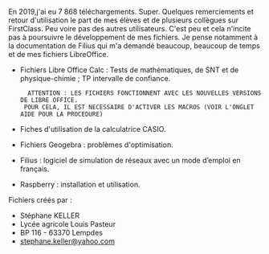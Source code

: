 En 2019,j'ai eu 7 868 téléchargements. Super.
Quelques remerciements et retour d'utilisation le part de mes élèves et de plusieurs collègues sur FirstClass.
Peu voire pas des autres utilisateurs.
C'est peu et cela n'incite pas à poursuivre le développement de mes fichiers. Je pense notamment à la documentation de Filius qui m'a demandé beaucoup, beaucoup de temps et de mes fichiers LibreOffice.

- Fichiers Libre Office Calc :
        Tests de mathématiques, de SNT et de physique-chimie ; TP intervalle de confiance.
 
        ATTENTION : LES FICHIERS FONCTIONNENT AVEC LES NOUVELLES VERSIONS DE LIBRE OFFICE.
       POUR CELA, IL EST NECESSAIRE D'ACTIVER LES MACROS (VOIR L'ONGLET AIDE POUR LA PROCEDURE)

- Fiches d'utilisation de la calculatrice CASIO.
- Fichiers Geogebra : problèmes d'optimisation.
- Filius : logiciel de simulation de réseaux avec un mode d’emploi en français.
- Raspberry : installation et utilisation.

Fichiers créés par :
- Stéphane KELLER
- Lycée agricole Louis Pasteur
- BP 116 - 63370 Lempdes
- stephane.keller@yahoo.com
